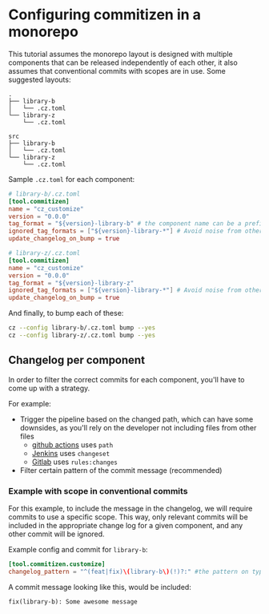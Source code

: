 # Configuring commitizen in a monorepo

This tutorial assumes the monorepo layout is designed with multiple components that can be released independently of each
other, it also assumes that conventional commits with scopes are in use. Some suggested layouts:

```shell-session
.
├── library-b
│   └── .cz.toml
└── library-z
    └── .cz.toml
```

```shell-session
src
├── library-b
│   └── .cz.toml
└── library-z
    └── .cz.toml
```

Sample `.cz.toml` for each component:

```toml
# library-b/.cz.toml
[tool.commitizen]
name = "cz_customize"
version = "0.0.0"
tag_format = "${version}-library-b" # the component name can be a prefix or suffix with or without a separator
ignored_tag_formats = ["${version}-library-*"] # Avoid noise from other tags
update_changelog_on_bump = true
```

```toml
# library-z/.cz.toml
[tool.commitizen]
name = "cz_customize"
version = "0.0.0"
tag_format = "${version}-library-z"
ignored_tag_formats = ["${version}-library-*"] # Avoid noise from other tags
update_changelog_on_bump = true
```

And finally, to bump each of these:

```sh
cz --config library-b/.cz.toml bump --yes
cz --config library-z/.cz.toml bump --yes
```


## Changelog per component

In order to filter the correct commits for each component, you'll have to come up with a strategy.

For example:

- Trigger the pipeline based on the changed path, which can have some downsides, as you'll rely on the developer not including files from other files
    - [github actions](https://docs.github.com/en/actions/writing-workflows/workflow-syntax-for-github-actions#onpushpull_requestpull_request_targetpathspaths-ignore) uses `path`
    - [Jenkins](https://www.jenkins.io/doc/book/pipeline/syntax/#built-in-conditions) uses `changeset`
    - [Gitlab](https://docs.gitlab.com/ee/ci/yaml/#ruleschanges) uses `rules:changes`
- Filter certain pattern of the commit message (recommended)


### Example with scope in conventional commits

For this example, to include the message in the changelog, we will require commits to use a specific scope.
This way, only relevant commits will be included in the appropriate change log for a given component, and any other commit will be ignored.

Example config and commit for `library-b`:

```toml
[tool.commitizen.customize]
changelog_pattern = "^(feat|fix)\(library-b\)(!)?:" #the pattern on types can be a wild card or any types you wish to include
```

A commit message looking like this, would be included:

```
fix(library-b): Some awesome message
```

